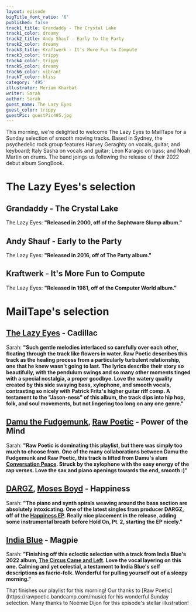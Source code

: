 ```yaml
---
layout: episode
bigTitle_font_ratio: '6'
published: false
track1_title: Grandaddy - The Crystal Lake
track1_color: dreamy
track2_title: Andy Shauf - Early to the Party
track2_color: dreamy
track3_title: Kraftwerk - It's More Fun to Compute
track3_color: trippy
track4_color: trippy
track5_color: dreamy
track6_color: vibrant
track7_color: bliss
category: '495'
illustrator: Meriam Kharbat
writer: Sarah
author: Sarah
guest_name: The Lazy Eyes
guest_color: trippy
guestPic: guestPic495.jpg
---
```

<p id="introduction">This morning, we're delighted to welcome The Lazy Eyes to MailTape for a Sunday selection of smooth moving tracks. Based in Sydney, the psychedelic rock group features Harvey Geraghty on vocals, guitar, and keyboard; Italy Sasha on vocals and guitar; Leon Karagic on bass; and Noah Martin on drums. The band joings us following the release of their 2022 debut album SongBook. 
</p>

# The Lazy Eyes's selection

## Grandaddy - The Crystal Lake
The Lazy Eyes: **"**Released in 2000, off of the Sophtware Slump album.**"**

## Andy Shauf - Early to the Party
The Lazy Eyes: **"**Released in 2016, off of The Party album.**"**

## Kraftwerk - It's More Fun to Compute
The Lazy Eyes: **"**Released in 1981, off of the Computer World album.**"**

# MailTape's selection

## [The Lazy Eyes](https://rawpoetic.bandcamp.com/music) - Cadillac
Sarah: **"**Such gentle melodies interlaced so carefully over each other, floating through the track like flowers in water. Raw Poetic describes this track as the healing process from a particularly turbulent relationship, one that he knew wasn't going to last. The lyrics describe their story so beautifully, with the pendulum swings and so many other moments tinged with a special nostalgia, a proper goodbye. Love the watery quality created by this side swaying bass, xylophone, and smooth vocals, contrasting so nicely with Patrick Fritz's higher guitar riff comp. A testament to the "Jason-ness" of this album, the track dips into hip hop, folk, and soul movements, but not lingering too long on any one genre.**"**  

## [Damu the Fudgemunk](https://damuthefudgemunk.bandcamp.com/), [Raw Poetic](https://rawpoetic.bandcamp.com/music) - Power of the Mind
Sarah: **"**Raw Poetic is dominating this playlist, but there was simply too much to choose from. One of the many collaborations between Damu the Fudgemunk and Raw Poetic, this track is lifted from Damu's alum [Conversation Peace](https://damuthefudgemunk.bandcamp.com/album/conversation-peace). Struck by the xylophone with the easy energy of the rap verses. Love the sax and piano openings towards the end, smooth :)**"**

## [DARGZ](https://dargz.bandcamp.com/), [Moses Boyd](http://www.mosesboyd.co.uk/) - Happiness
Sarah: **"**The piano and synth spirals weaving around the bass section are absolutely intoxicating. One of the latest singles from producer DARGZ, off of the [Happiness EP](https://dargz.bandcamp.com/track/happiness-feat-charlie-stacey-moses-boyd). Really nice placement in the release, adding some instrumental breath before Hold On, Pt. 2, starting the EP nicely.**"**

## [India Blue](https://indiablue.bandcamp.com/) - Magpie
Sarah: **"**Finishing off this eclectic selection with a track from India Blue's 2022 album, [The Circus Came and Left](https://indiablue.bandcamp.com/album/the-circus-came-and-left). Love the vocal layering on this one. Calming and yet celestial, a testament to India Blue's self descriptions as faerie-folk. Wonderful for pulling yourself out of a sleepy morning.**"**

<p id="outroduction">That finishes our playlist  for this morning! Our thanks to [Raw Poetic](https://rawpoetic.bandcamp.com/music) for his wonderful Sunday selection. Many thanks to Noémie Dijon for this episode's stellar illustration!</p>
